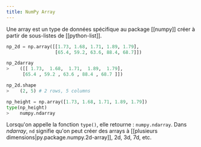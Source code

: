 ```yaml
---
title: NumPy Array
---
```


Une array est un type de données spécifique au package [[numpy]] créer à partir
de sous-listes de [[python-list]].

```python
np_2d = np.array([[1.73, 1.68, 1.71, 1.89, 1.79],
                  [65.4, 59.2, 63.6, 88.4, 68.7]])

np_2darray
>    ([[ 1.73,  1.68,  1.71,  1.89,  1.79],
      [65.4 , 59.2 , 63.6 , 88.4 , 68.7 ]])

np_2d.shape
>    (2, 5) # 2 rows, 5 columns
```

```python
np_height = np.array([1.73, 1.68, 1.71, 1.89, 1.79])
type(np_height)
>    numpy.ndarray
```

Lorsqu'on appelle la fonction `type()`, elle retourne : `numpy.ndarray`. Dans
_ndarray_, `nd` signifie qu'on peut créer des arrays à
[[plusieurs dimensions|py.package.numpy.2d-array]], 2d, 3d, 7d, etc.
